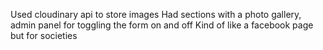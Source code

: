 Used cloudinary api to store images
Had sections with a photo gallery, admin panel for toggling the form on and off
Kind of like a facebook page but for societies
